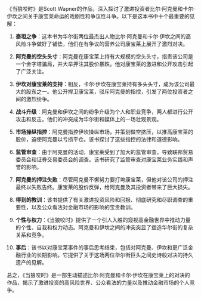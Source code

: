 《当狼咬时》是Scott Wapner的作品，深入探讨了激进投资者比尔·阿克曼和卡尔·伊坎之间关于康宝莱命运的戏剧性和争议性斗争。以下是这本书中十个最重要的见解：

1. **泰坦之争**：这本书为华尔街两位最杰出人物比尔·阿克曼和卡尔·伊坎之间的高风险斗争做好了铺垫，他们在有争议的营养公司康宝莱上展开了激烈对决。

2. **阿克曼的空头头寸**：阿克曼在康宝莱上持有大规模的空头头寸，指责该公司是一个金字塔骗局，并大举押注其股价暴跌。他对康宝莱的激进和公开攻击引起了广泛关注。

3. **伊坎对康宝莱的支持**：相反，卡尔·伊坎在康宝莱持有多头头寸，成为该公司最大的股东之一。他公开捍卫康宝莱，驳斥阿克曼的指控，引发了两位投资者之间的激烈纷争。

4. **战斗升级**：阿克曼和伊坎之间的纷争升级为个人和职业竞争，两人都进行公开攻击和反击。他们的冲突成为华尔街和媒体上的一场壮观景观。

5. **市场操纵指控**：阿克曼指控伊坎操纵市场，并策划做空挤压，以推高康宝莱的股价，迫使阿克曼以亏损平仓。该书探讨了这些指控的法律和道德影响。

6. **监管审查**：由于阿克曼的活动，康宝莱受到了加大的监管审查，导致联邦贸易委员会和证券交易委员会的调查。该书研究了监管审查对康宝莱业务实践和声誉的影响。

7. **阿克曼的押注失败**：尽管阿克曼不懈努力要打垮康宝莱，但他对该公司的押注最终以失败告终。康宝莱的股价反弹，给阿克曼及其投资者带来了巨大损失。

8. **得到的教训**：该书提供了有关激进投资风险和回报、彻底研究和尽职调查的重要性，以及公众看法对金融市场的影响的宝贵教训。

9. **个性与权力**：《当狼咬时》提供了一个引人入胜的窥视高金融世界中推动力量的个性、自我和权力动态。阿克曼和伊坎之间的冲突突显了塑造华尔街的复杂关系和竞争。

10. **事后**：该书以对康宝莱事件的事后思考结束，包括对阿克曼、伊坎和更广泛金融行业的长期影响。它提供了关于这场两位华尔街巨头之间史诗般对决的持久遗产的见解。

总之，《当狼咬时》是一部生动描述比尔·阿克曼和卡尔·伊坎在康宝莱上的对决的作品，揭示了激进投资的高风险世界、公众看法的力量以及推动金融市场的个人竞争。